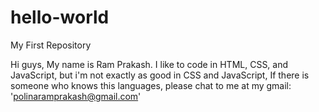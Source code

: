 # hello-world
My First Repository

Hi guys, My name is Ram Prakash.
I like to code in HTML, CSS, and JavaScript, but i'm not exactly as good in CSS and JavaScript, If there is someone who knows this languages, please chat to me at my gmail: 'polinaramprakash@gmail.com'
